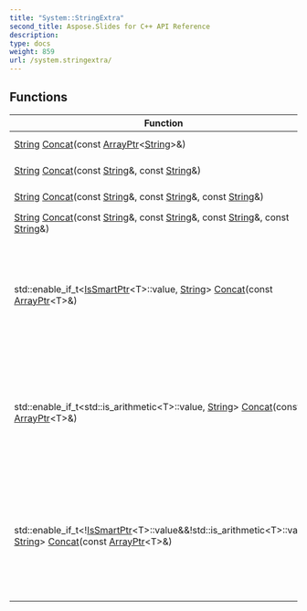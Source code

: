 ```yaml
---
title: "System::StringExtra"
second_title: Aspose.Slides for C++ API Reference
description: 
type: docs
weight: 859
url: /system.stringextra/
---
```




## Functions

| Function | Description |
| --- | --- |
| [String](../system/string/) [Concat](./concat/)(const [ArrayPtr](../system/arrayptr/)\<[String](../system/string/)\>\&) | Concatenates string array. |
| [String](../system/string/) [Concat](./concat/)(const [String](../system/string/)\&, const [String](../system/string/)\&) | Concatenates strings. |
| [String](../system/string/) [Concat](./concat/)(const [String](../system/string/)\&, const [String](../system/string/)\&, const [String](../system/string/)\&) | Concatenates strings. |
| [String](../system/string/) [Concat](./concat/)(const [String](../system/string/)\&, const [String](../system/string/)\&, const [String](../system/string/)\&, const [String](../system/string/)\&) | Concatenates strings. |
| std::enable_if_t\<[IsSmartPtr](../system/issmartptr/)\<T\>::value, [String](../system/string/)\> [Concat](./concat/)(const [ArrayPtr](../system/arrayptr/)\<T\>\&) | Converts multiple objects to string and concatenates resulting strings. Specialization for [SmartPtr](../system/smartptr/) types. |
| std::enable_if_t\<std::is_arithmetic\<T\>::value, [String](../system/string/)\> [Concat](./concat/)(const [ArrayPtr](../system/arrayptr/)\<T\>\&) | Converts multiple objects to string and concatenates resulting strings. Specialization for arithmetic types. |
| std::enable_if_t<\![IsSmartPtr](../system/issmartptr/)\<T\>::value\&&\!std::is_arithmetic\<T\>::value, [String](../system/string/)\> [Concat](./concat/)(const [ArrayPtr](../system/arrayptr/)\<T\>\&) | Converts multiple objects to string and concatenates resulting strings. Specialization for structures and other value types. |
